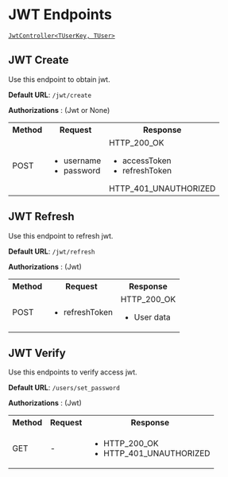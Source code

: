 # JWT Endpoints

[`JwtController<TUserKey, TUser>`](/api/AuthEndpoints.Controllers.html#baseendpointscontroller-tuserkey-tuser)

## JWT Create

Use this endpoint to obtain jwt.

__Default URL__: `/jwt/create`

**Authorizations** : (Jwt or None)

<table>
  <tbody>
    <tr>
      <th>Method</th>
      <th>Request</th>
      <th>Response</th>
    </tr>
    <tr>
      <td>POST</td>
      <td>
        <ul>
          <li>username</li>
          <li>password</li>
        </ul>
      </td>
      <td>
        HTTP_200_OK
        <ul>
          <li>accessToken</li>
          <li>refreshToken</li>
        </ul>
        HTTP_401_UNAUTHORIZED
      </td>
    </tr>
  </tbody>
</table>

## JWT Refresh

Use this endpoint to refresh jwt.

__Default URL__: `/jwt/refresh`

**Authorizations** : (Jwt)

<table>
  <tbody>
    <tr>
      <th>Method</th>
      <th>Request</th>
      <th>Response</th>
    </tr>
    <tr>
      <td>POST</td>
      <td>
        <ul>
          <li>refreshToken</li>
        </ul>
      </td>
      <td>
        HTTP_200_OK
        <ul>
          <li>User data</li>
        </ul>
      </td>
    </tr>
  </tbody>
</table>

## JWT Verify

Use this endpoints to verify access jwt.

__Default URL__: `/users/set_password`

**Authorizations** : (Jwt)

<table>
  <tbody>
    <tr>
      <th>Method</th>
      <th>Request</th>
      <th>Response</th>
    </tr>
    <tr>
      <td>GET</td>
      <td>
        -
      </td>
      <td>
        <ul>
          <li>HTTP_200_OK</li>
          <li>HTTP_401_UNAUTHORIZED</li>
        </ul>
      </td>
    </tr>
  </tbody>
</table>
